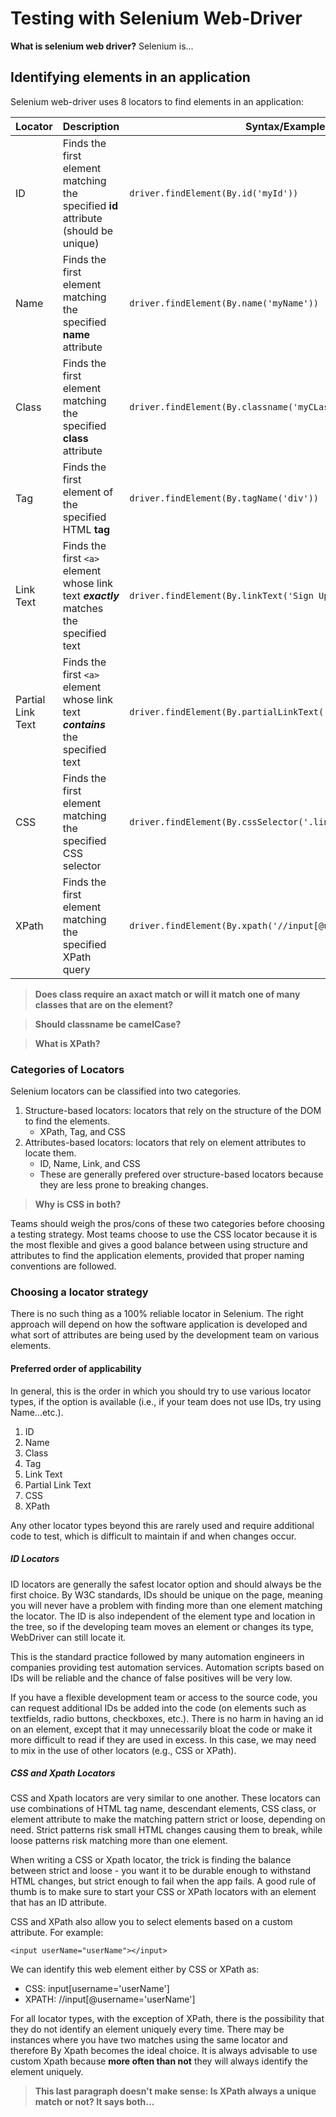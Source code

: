 # Testing with Selenium Web-Driver
**What is selenium web driver?** Selenium is...

## Identifying elements in an application
Selenium web-driver uses 8 locators to find elements in an application:

| Locator | Description | Syntax/Example |
|-------|-----------|--------------|
|ID|Finds the first element matching the specified **id** attribute (should be unique)|```driver.findElement(By.id('myId'))```|
|Name|Finds the first element matching the specified **name** attribute|```driver.findElement(By.name('myName'))```|
|Class|Finds the first element matching the specified **class** attribute|```driver.findElement(By.classname('myCLass'))```|
|Tag|Finds the first element of the specified HTML **tag**|```driver.findElement(By.tagName('div'))```|
|Link Text|Finds the first ```<a>``` element whose link text ***exactly*** matches the specified text|```driver.findElement(By.linkText('Sign Up!'))```|
|Partial Link Text|Finds the first ```<a>``` element whose link text ***contains*** the specified text|```driver.findElement(By.partialLinkText('Home'))```|
|CSS|Finds the first element matching the specified CSS selector|```driver.findElement(By.cssSelector('.link:first-of-type'))```|
|XPath|Finds the first element matching the specified XPath query|```driver.findElement(By.xpath('//input[@username="userName"]'))```|

>**Does class require an axact match or will it match one of many classes that are on the element?**

>**Should classname be camelCase?**

>**What is XPath?**
 
### Categories of Locators
Selenium locators can be classified into two categories.

1. Structure-based locators: locators that rely on the structure of the DOM to find the elements.
    * XPath, Tag, and CSS
2. Attributes-based locators: locators that rely on element attributes to locate them.
    * ID, Name, Link, and CSS
    * These are generally prefered over structure-based locators because they are less prone to breaking changes.
    
>**Why is CSS in both?**

Teams should weigh the pros/cons of these two categories before choosing a testing strategy. Most teams choose to use the CSS locator because it is the most flexible and gives a good balance between using structure and attributes to find the application elements, provided that proper naming conventions are followed.

### Choosing a locator strategy
There is no such thing as a 100% reliable locator in Selenium. The right approach will depend on how the software application is developed and what sort of attributes are being used by the development team on various elements.

#### Preferred order of applicability
In general, this is the order in which you should try to use various locator types, if the option is available (i.e., if your team does not use IDs, try using Name...etc.).

1. ID
2. Name
3. Class
4. Tag
5. Link Text
6. Partial Link Text
7. CSS
8. XPath

Any other locator types beyond this are rarely used and require additional code to test, which is difficult to maintain if and when changes occur.

##### ID Locators
ID locators are generally the safest locator option and should always be the first choice. By W3C standards, IDs should be unique on the page, meaning you will never have a problem with finding more than one element matching the locator. The ID is also independent of the element type and location in the tree, so if the developing team moves an element or changes its type, WebDriver can still locate it.

This is the standard practice followed by many automation engineers in companies providing test automation services. Automation scripts based on IDs will be reliable and the chance of false positives will be very low.

If you have a flexible development team or access to the source code, you can request additional IDs be added into the code (on elements such as textfields, radio buttons, checkboxes, etc.). There is no harm in having an id on an element, except that it may unnecessarily bloat the code or make it more difficult to read if they are used in excess. In this case, we may need to mix in the use of other locators (e.g., CSS or XPath).

##### CSS and Xpath Locators
CSS and Xpath locators are very similar to one another. These locators can use combinations of HTML tag name, descendant elements, CSS class, or element attribute to make the matching pattern strict or loose, depending on need. Strict patterns risk small HTML changes causing them to break, while loose patterns risk matching more than one element.

When writing a CSS or Xpath locator, the trick is finding the balance between strict and loose - you want it to be durable enough to withstand HTML changes, but strict enough to fail when the app fails. A good rule of thumb is to make sure to start your CSS or XPath locators with an element that has an ID attribute.

CSS and XPath also allow you to select elements based on a custom attribute. For example:

```<input userName="userName"></input>```

We can identify this web element either by CSS or XPath as:
* CSS: input[username='userName']
* XPATH: //input[@username='userName']

For all locator types, with the exception of XPath, there is the possibility that they do not identify an element uniquely every time. There may be instances where you have two matches using the same locator and therefore By Xpath becomes the ideal choice. 
It is always advisable to use custom Xpath because **more often than not** they will always identify the element uniquely.

> **This last paragraph doesn't make sense: Is XPath always a unique match or not? It says both...**
